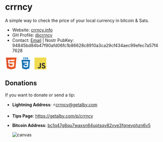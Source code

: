 # crrncy
A simple way to check the price of your local currency in bitcoin & Sats.

- Website: [crrncy.info](https://https://crrncy.info/ "crrncy.info")
- GH Profile: [@crrncy](https://github.com/crrncy)
- Contact: [Email](mailto:crrncy@proton.me?Subject=Query%20about%20crrncy.info) | Nostr PubKey: 94845bd84b47f90afd06fc1b86628c8910a3ca29cf434aec99efec7a57f47628

<div>
  <img src="https://github.com/devicons/devicon/blob/master/icons/html5/html5-original.svg" title="HTML5" alt="HTML" width="40" height="40"/>&nbsp;
  <img src="https://github.com/devicons/devicon/blob/master/icons/css3/css3-plain-wordmark.svg"  title="CSS3" alt="CSS" width="40" height="40"/>&nbsp;
  <img src="https://github.com/devicons/devicon/blob/master/icons/javascript/javascript-original.svg" title="JavaScript" alt="JavaScript" width="40" height="40"/>&nbsp;
</div>

## Donations
If you want to donate or send a tip:

- **Lightning Address**: ⚡crrncy@getalby.com
- **Tips Page**: https://getalby.com/p/crrncy
- **Bitcoin Address**: <a href="bitcoin:bc1q47g8qu7waxsn64uptsqv82vve3fgneyphzn6v5">bc1q47g8qu7waxsn64uptsqv82vve3fgneyphzn6v5</a>

    ![canvas](https://user-images.githubusercontent.com/120245866/208399261-ab4d350b-ce14-4671-80bb-5715d702d39a.png)
